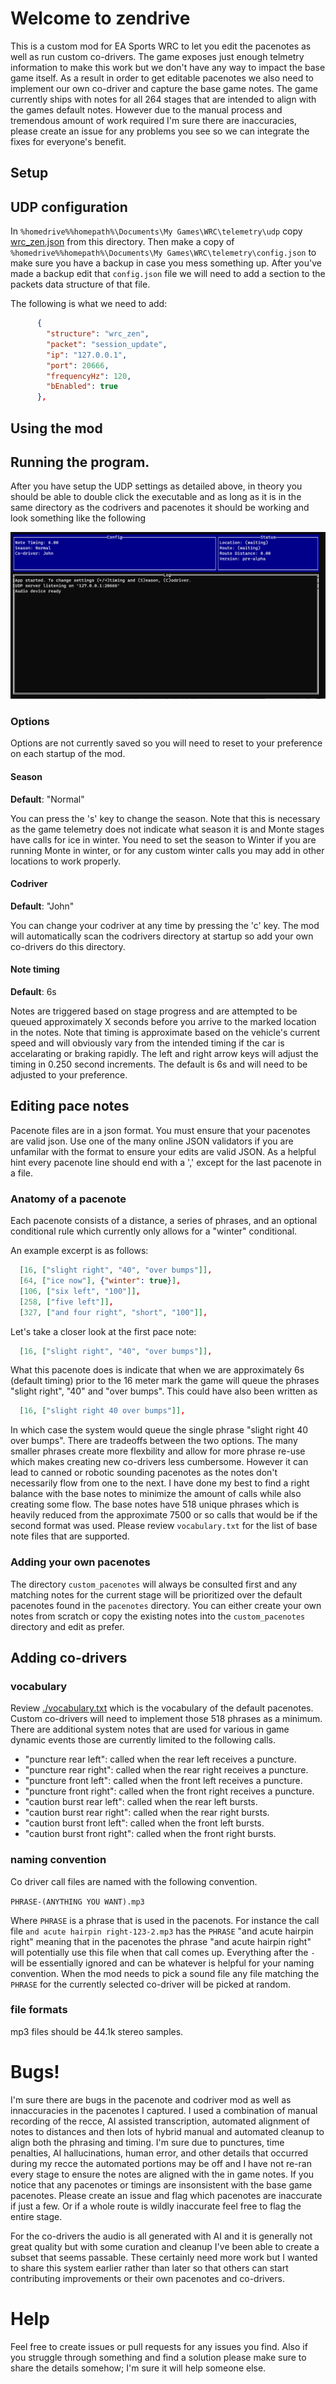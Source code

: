 # Welcome to zendrive

This is a custom mod for EA Sports WRC to let you edit the pacenotes as well as run custom co-drivers. The game exposes just enough telmetry information to make this work but we don't have any way to impact the base game itself. As a result in order to get editable pacenotes we also need to implement our own co-driver and capture the base game notes. The game currently ships with notes for all 264 stages that are intended to align with the games default notes. However due to the manual process and tremendous amount of work required I'm sure there are inaccuracies, please create an issue for any problems you see so we can integrate the fixes for everyone's benefit.

## Setup

## UDP configuration

In `%homedrive%%homepath%\Documents\My Games\WRC\telemetry\udp` copy [wrc_zen.json](./wrc_zen.json) from this directory. Then make a copy of `%homedrive%%homepath%\Documents\My Games\WRC\telemetry\config.json` to make sure you have a backup in case you mess something up. After you've made a backup edit that `config.json` file we will need to add a section to the packets data structure of that file.

The following is what we need to add:
```json
      {
        "structure": "wrc_zen",
        "packet": "session_update",
        "ip": "127.0.0.1",
        "port": 20666,
        "frequencyHz": 120,
        "bEnabled": true
      },
```

## Using the mod

## Running the program.

After you have setup the UDP settings as detailed above, in theory you should be able to double click the executable and as long as it is in the same directory as the codrivers and pacenotes it should be working and look something like the following

![A computer interface for the zendrive mod showing configuration including: Note Timing, Season, and Co-driver settings. Also shown on the right side are status details like the current location, route, distance and app version. At the bottom is a section showing log information.](./screenshot.png)

### Options

Options are not currently saved so you will need to reset to your preference on each startup of the mod.

#### Season

**Default**: "Normal"

You can press the 's' key to change the season. Note that this is necessary as the game telemetry does not indicate what season it is and Monte stages have calls for ice in winter. You need to set the season to Winter if you are running Monte in winter, or for any custom winter calls you may add in other locations to work properly.

#### Codriver

**Default**: "John"

You can change your codriver at any time by pressing the 'c' key. The mod will automatically scan the codrivers directory at startup so add your own co-drivers do this directory.

#### Note timing

**Default**: 6s

Notes are triggered based on stage progress and are attempted to be queued approximately X seconds before you arrive to the marked location in the notes. Note that timing is approximate based on the vehicle's current speed and will obviously vary from the intended timing if the car is accelarating or braking rapidly. The left and right arrow keys will adjust the timing in 0.250 second increments. The default is 6s and will need to be adjusted to your preference.

## Editing pace notes

Pacenote files are in a json format. You must ensure that your pacenotes are valid json. Use one of the many online JSON validators if you are unfamilar with the format to ensure your edits are valid JSON. As a helpful hint every pacenote line should end with a ',' except for the last pacenote in a file.

### Anatomy of a pacenote

Each pacenote consists of a distance, a series of phrases, and an optional conditional rule which currently only allows for a "winter" conditional.

An example excerpt is as follows:

```json
  [16, ["slight right", "40", "over bumps"]],
  [64, ["ice now"], {"winter": true}],
  [106, ["six left", "100"]],
  [258, ["five left"]],
  [327, ["and four right", "short", "100"]],
```

Let's take a closer look at the first pace note:
```json
  [16, ["slight right", "40", "over bumps"]],
```

What this pacenote does is indicate that when we are approximately 6s (default timing) prior to the 16 meter mark the game will queue the phrases "slight right", "40" and "over bumps". This could have also been written as
```json
  [16, ["slight right 40 over bumps"]],
```
In which case the system would queue the single phrase "slight right 40 over bumps". There are tradeoffs between the two options. The many smaller phrases create more flexbility and allow for more phrase re-use which makes creating new co-drivers less cumbersome. However it can lead to canned or robotic sounding pacenotes as the notes don't necessarily flow from one to the next. I have done my best to find a right balance with the base notes to minimize the amount of calls while also creating some flow. The base notes have 518 unique phrases which is heavily reduced from the approximate 7500 or so calls that would be if the second format was used. Please review `vocabulary.txt` for the list of base note files that are supported.

### Adding your own pacenotes

The directory `custom_pacenotes` will always be consulted first and any matching notes for the current stage will be prioritized over the default pacenotes found in the `pacenotes` directory. You can either create your own notes from scratch or copy the existing notes into the `custom_pacenotes` directory and edit as prefer.


## Adding co-drivers

### vocabulary

Review [./vocabulary.txt](vocabulary.txt) which is the vocabulary of the default pacenotes. Custom co-drivers will need to implement those 518 phrases as a minimum. There are additional system notes that are used for various in game dynamic events those are currently limited to the following calls.

- "puncture rear left": called when the rear left receives a puncture.
- "puncture rear right": called when the rear right receives a puncture.
- "puncture front left": called when the front left receives a puncture.
- "puncture front right": called when the front right receives a puncture.
- "caution burst rear left": called when the rear left bursts.
- "caution burst rear right": called when the rear right bursts.
- "caution burst front left": called when the front left bursts.
- "caution burst front right": called when the front right bursts.

### naming convention

Co driver call files are named with the following convention.

```PHRASE-(ANYTHING YOU WANT).mp3```

Where `PHRASE` is a phrase that is used in the pacenots. For instance the call file `and acute hairpin right-123-2.mp3` has the `PHRASE` "and acute hairpin right" meaning that in the pacenotes the phrase "and acute hairpin right" will potentially use this file when that call comes up. Everything after the `-` will be essentially ignored and can be whatever is helpful for your naming convention. When the mod needs to pick a sound file any file matching the `PHRASE` for the currently selected co-driver will be picked at random.

### file formats

mp3 files should be 44.1k stereo samples.

# Bugs!

I'm sure there are bugs in the pacenote and codriver mod as well as innaccuracies in the pacenotes I captured. I used a combination of manual recording of the recce, AI assisted transcription, automated alignment of notes to distances and then lots of hybrid manual and automated cleanup to align both the phrasing and timing. I'm sure due to punctures, time penalties, AI hallucinations, human error, and other details that occurred during my recce the automated portions may be off and I have not re-ran every stage to ensure the notes are aligned with the in game notes. If you notice that any pacenotes or timings are insonsistent with the base game pacenotes. Please create an issue and flag which pacenotes are inaccurate if just a few. Or if a whole route is wildly inaccurate feel free to flag the entire stage.

For the co-drivers the audio is all generated with AI and it is generally not great quality but with some curation and cleanup I've been able to create a subset that seems passable. These certainly need more work but I wanted to share this system earlier rather than later so that others can start contributing improvements or their own pacenotes and co-drivers.

# Help

Feel free to create issues or pull requests for any issues you find. Also if you struggle through something and find a solution please make sure to share the details somehow; I'm sure it will help someone else.